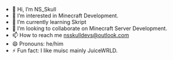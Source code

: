 - 👋 Hi, I’m NS_Skull
- 👀 I’m interested in Minecraft Development.
- 🌱 I’m currently learning Skript
- 💞️ I’m looking to collaborate on Minecraft Server Development.
- 📫 How to reach me nsskulldevs@outlook.com
- 😄 Pronouns: he/him
- ⚡ Fun fact: I like muisc mainly JuiceWRLD.

<!---
NSSkull/NSSkull is a ✨ special ✨ repository because its `README.md` (this file) appears on your GitHub profile.
You can click the Preview link to take a look at your changes.
--->
